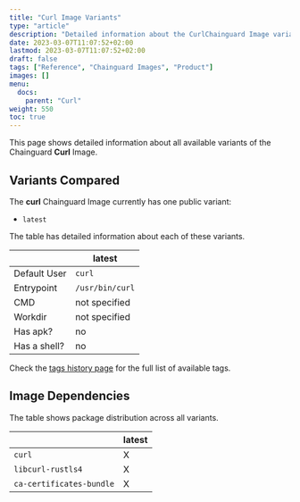 ```yaml
---
title: "Curl Image Variants"
type: "article"
description: "Detailed information about the CurlChainguard Image variants"
date: 2023-03-07T11:07:52+02:00
lastmod: 2023-03-07T11:07:52+02:00
draft: false
tags: ["Reference", "Chainguard Images", "Product"]
images: []
menu:
  docs:
    parent: "Curl"
weight: 550
toc: true
---
```


This page shows detailed information about all available variants of the Chainguard **Curl** Image.

## Variants Compared
The **curl** Chainguard Image currently has one public variant: 

- `latest`

The table has detailed information about each of these variants.

|              | latest          |
|--------------|-----------------|
| Default User | `curl`          |
| Entrypoint   | `/usr/bin/curl` |
| CMD          | not specified   |
| Workdir      | not specified   |
| Has apk?     | no              |
| Has a shell? | no              |

Check the [tags history page](/chainguard/chainguard-images/reference/curl/tags_history/) for the full list of available tags.
## Image Dependencies
The table shows package distribution across all variants.

|                          | latest |
|--------------------------|--------|
| `curl`                   | X      |
| `libcurl-rustls4`        | X      |
| `ca-certificates-bundle` | X      |
